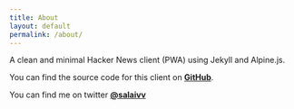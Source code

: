 ```yaml
---
title: About
layout: default
permalink: /about/
---
```


A clean and minimal Hacker News client (PWA) using Jekyll and Alpine.js.

You can find the source code for this client on **[GitHub](https://github.com/salaivv/hacker-news-alpine)**.

You can find me on twitter **[@salaivv](https://twitter.com/salaivv)**